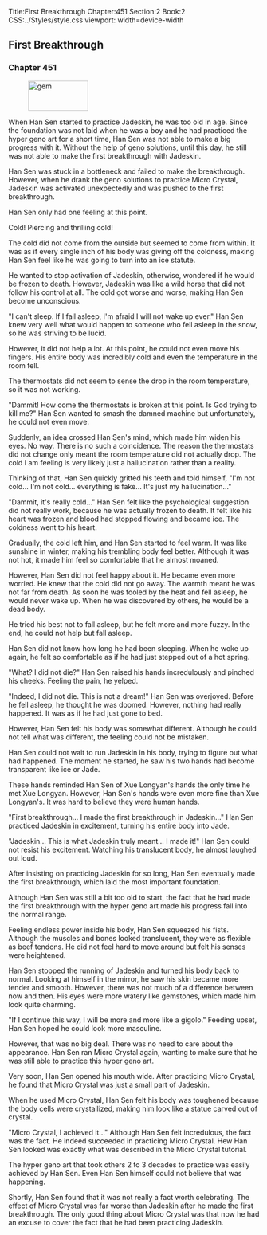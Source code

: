 Title:First Breakthrough 
Chapter:451 
Section:2 
Book:2 
CSS:../Styles/style.css 
viewport: width=device-width
  
## First Breakthrough
### Chapter 451 
<figure>
	<img src="../Images/gem.gif" alt="gem" id="gem" width="120" height="60" />
</figure>
  

  
  When Han Sen started to practice Jadeskin, he was too old in age. Since the foundation was not laid when he was a boy and he had practiced the hyper geno art for a short time, Han Sen was not able to make a big progress with it. Without the help of geno solutions, until this day, he still was not able to make the first breakthrough with Jadeskin.

Han Sen was stuck in a bottleneck and failed to make the breakthrough. However, when he drank the geno solutions to practice Micro Crystal, Jadeskin was activated unexpectedly and was pushed to the first breakthrough.

Han Sen only had one feeling at this point.

Cold! Piercing and thrilling cold!

The cold did not come from the outside but seemed to come from within. It was as if every single inch of his body was giving off the coldness, making Han Sen feel like he was going to turn into an ice statute.

He wanted to stop activation of Jadeskin, otherwise, wondered if he would be frozen to death. However, Jadeskin was like a wild horse that did not follow his control at all. The cold got worse and worse, making Han Sen become unconscious.

"I can't sleep. If I fall asleep, I'm afraid I will not wake up ever." Han Sen knew very well what would happen to someone who fell asleep in the snow, so he was striving to be lucid.

However, it did not help a lot. At this point, he could not even move his fingers. His entire body was incredibly cold and even the temperature in the room fell.

The thermostats did not seem to sense the drop in the room temperature, so it was not working.

"Dammit! How come the thermostats is broken at this point. Is God trying to kill me?" Han Sen wanted to smash the damned machine but unfortunately, he could not even move.

Suddenly, an idea crossed Han Sen's mind, which made him widen his eyes. No way. There is no such a coincidence. The reason the thermostats did not change only meant the room temperature did not actually drop. The cold I am feeling is very likely just a hallucination rather than a reality.

Thinking of that, Han Sen quickly gritted his teeth and told himself, "I'm not cold… I'm not cold… everything is fake… It's just my hallucination…"

"Dammit, it's really cold…" Han Sen felt like the psychological suggestion did not really work, because he was actually frozen to death. It felt like his heart was frozen and blood had stopped flowing and became ice. The coldness went to his heart.

Gradually, the cold left him, and Han Sen started to feel warm. It was like sunshine in winter, making his trembling body feel better. Although it was not hot, it made him feel so comfortable that he almost moaned.

However, Han Sen did not feel happy about it. He became even more worried. He knew that the cold did not go away. The warmth meant he was not far from death. As soon he was fooled by the heat and fell asleep, he would never wake up. When he was discovered by others, he would be a dead body.

He tried his best not to fall asleep, but he felt more and more fuzzy. In the end, he could not help but fall asleep.

Han Sen did not know how long he had been sleeping. When he woke up again, he felt so comfortable as if he had just stepped out of a hot spring.

"What? I did not die?" Han Sen raised his hands incredulously and pinched his cheeks. Feeling the pain, he yelped.

"Indeed, I did not die. This is not a dream!" Han Sen was overjoyed. Before he fell asleep, he thought he was doomed. However, nothing had really happened. It was as if he had just gone to bed.

However, Han Sen felt his body was somewhat different. Although he could not tell what was different, the feeling could not be mistaken.

Han Sen could not wait to run Jadeskin in his body, trying to figure out what had happened. The moment he started, he saw his two hands had become transparent like ice or Jade.

These hands reminded Han Sen of Xue Longyan's hands the only time he met Xue Longyan. However, Han Sen's hands were even more fine than Xue Longyan's. It was hard to believe they were human hands.

"First breakthrough… I made the first breakthrough in Jadeskin…" Han Sen practiced Jadeskin in excitement, turning his entire body into Jade.

"Jadeskin… This is what Jadeskin truly meant… I made it!" Han Sen could not resist his excitement. Watching his translucent body, he almost laughed out loud.

After insisting on practicing Jadeskin for so long, Han Sen eventually made the first breakthrough, which laid the most important foundation.

Although Han Sen was still a bit too old to start, the fact that he had made the first breakthrough with the hyper geno art made his progress fall into the normal range.

Feeling endless power inside his body, Han Sen squeezed his fists. Although the muscles and bones looked translucent, they were as flexible as beef tendons. He did not feel hard to move around but felt his senses were heightened.

Han Sen stopped the running of Jadeskin and turned his body back to normal. Looking at himself in the mirror, he saw his skin became more tender and smooth. However, there was not much of a difference between now and then. His eyes were more watery like gemstones, which made him look quite charming.

"If I continue this way, I will be more and more like a gigolo." Feeding upset, Han Sen hoped he could look more masculine.

However, that was no big deal. There was no need to care about the appearance. Han Sen ran Micro Crystal again, wanting to make sure that he was still able to practice this hyper geno art.

Very soon, Han Sen opened his mouth wide. After practicing Micro Crystal, he found that Micro Crystal was just a small part of Jadeskin.

When he used Micro Crystal, Han Sen felt his body was toughened because the body cells were crystallized, making him look like a statue carved out of crystal.

"Micro Crystal, I achieved it…" Although Han Sen felt incredulous, the fact was the fact. He indeed succeeded in practicing Micro Crystal. Hew Han Sen looked was exactly what was described in the Micro Crystal tutorial.

The hyper geno art that took others 2 to 3 decades to practice was easily achieved by Han Sen. Even Han Sen himself could not believe that was happening.

Shortly, Han Sen found that it was not really a fact worth celebrating. The effect of Micro Crystal was far worse than Jadeskin after he made the first breakthrough. The only good thing about Micro Crystal was that now he had an excuse to cover the fact that he had been practicing Jadeskin.
